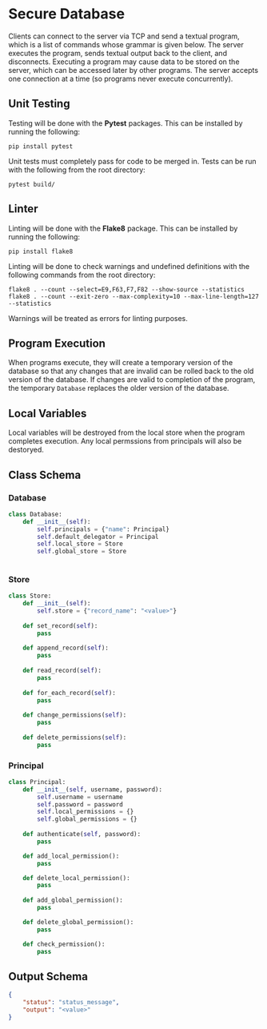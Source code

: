# Secure Database
Clients can connect to the server via TCP and send a textual program, which is a list of commands whose grammar is given below. The server executes the program, sends textual output back to the client, and disconnects. Executing a program may cause data to be stored on the server, which can be accessed later by other programs. The server accepts one connection at a time (so programs never execute concurrently).

## Unit Testing
Testing will be done with the **Pytest** packages. This can be installed by running the following:
```
pip install pytest
```
Unit tests must completely pass for code to be merged in. Tests can be run with the following from the root directory:
```
pytest build/
```

## Linter
Linting will be done with the **Flake8** package. This can be installed by running the following:
```
pip install flake8
```
Linting will be done to check warnings and undefined definitions with the following commands from the root directory:
```
flake8 . --count --select=E9,F63,F7,F82 --show-source --statistics
flake8 . --count --exit-zero --max-complexity=10 --max-line-length=127 --statistics
```
Warnings will be treated as errors for linting purposes.

## Program Execution
When programs execute, they will create a temporary version of the database so that any changes that are invalid can be rolled back to the old version of the database. If changes are valid to completion of the program, the temporary `Database` replaces the older version of the database.

## Local Variables
Local variables will be destroyed from the local store when the program completes execution. Any local permssions from principals will also be destoryed.

## Class Schema

### Database
```python
class Database:
    def __init__(self):
        self.principals = {"name": Principal}
        self.default_delegator = Principal
        self.local_store = Store
        self.global_store = Store
  
```

### Store 
```python
class Store:
    def __init__(self):
        self.store = {"record_name": "<value>"}
    
    def set_record(self):
        pass
    
    def append_record(self):
        pass
        
    def read_record(self):
        pass
    
    def for_each_record(self):
        pass
    
    def change_permissions(self):
        pass
    
    def delete_permissions(self):
        pass
```

### Principal
```python
class Principal:
    def __init__(self, username, password):
        self.username = username
        self.password = password
        self.local_permissions = {}
        self.global_permissions = {}
    
    def authenticate(self, password):
        pass

    def add_local_permission():
        pass

    def delete_local_permission():
        pass
    
    def add_global_permission():
        pass

    def delete_global_permission():
        pass

    def check_permission():
        pass
```

## Output Schema

```json
{
    "status": "status_message",
    "output": "<value>"
}
